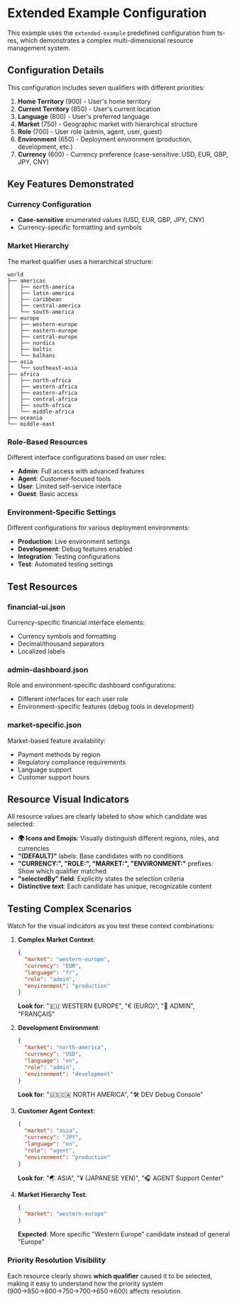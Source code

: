 # Extended Example Configuration

This example uses the `extended-example` predefined configuration from ts-res, which demonstrates a complex multi-dimensional resource management system.

## Configuration Details

This configuration includes seven qualifiers with different priorities:

1. **Home Territory** (900) - User's home territory
2. **Current Territory** (850) - User's current location  
3. **Language** (800) - User's preferred language
4. **Market** (750) - Geographic market with hierarchical structure
5. **Role** (700) - User role (admin, agent, user, guest)
6. **Environment** (650) - Deployment environment (production, development, etc.)
7. **Currency** (600) - Currency preference (case-sensitive: USD, EUR, GBP, JPY, CNY)

## Key Features Demonstrated

### Currency Configuration
- **Case-sensitive** enumerated values (USD, EUR, GBP, JPY, CNY)
- Currency-specific formatting and symbols

### Market Hierarchy
The market qualifier uses a hierarchical structure:
```
world
├── americas
│   ├── north-america
│   ├── latin-america
│   ├── caribbean
│   ├── central-america
│   └── south-america
├── europe
│   ├── western-europe
│   ├── eastern-europe
│   ├── central-europe
│   ├── nordics
│   ├── baltic
│   └── balkans
├── asia
│   └── southeast-asia
├── africa
│   ├── north-africa
│   ├── western-africa
│   ├── eastern-africa
│   ├── central-africa
│   ├── south-africa
│   └── middle-africa
├── oceania
└── middle-east
```

### Role-Based Resources
Different interface configurations based on user roles:
- **Admin**: Full access with advanced features
- **Agent**: Customer-focused tools
- **User**: Limited self-service interface
- **Guest**: Basic access

### Environment-Specific Settings
Different configurations for various deployment environments:
- **Production**: Live environment settings
- **Development**: Debug features enabled
- **Integration**: Testing configurations
- **Test**: Automated testing settings

## Test Resources

### financial-ui.json
Currency-specific financial interface elements:
- Currency symbols and formatting
- Decimal/thousand separators
- Localized labels

### admin-dashboard.json
Role and environment-specific dashboard configurations:
- Different interfaces for each user role
- Environment-specific features (debug tools in development)

### market-specific.json
Market-based feature availability:
- Payment methods by region
- Regulatory compliance requirements  
- Language support
- Customer support hours

## Resource Visual Indicators

All resource values are clearly labeled to show which candidate was selected:

- **🌍 Icons and Emojis**: Visually distinguish different regions, roles, and currencies
- **"(DEFAULT)"** labels: Base candidates with no conditions
- **"CURRENCY:", "ROLE:", "MARKET:", "ENVIRONMENT:"** prefixes: Show which qualifier matched
- **"selectedBy" field**: Explicitly states the selection criteria
- **Distinctive text**: Each candidate has unique, recognizable content

## Testing Complex Scenarios

Watch for the visual indicators as you test these context combinations:

1. **Complex Market Context**:
   ```json
   {
     "market": "western-europe",
     "currency": "EUR", 
     "language": "fr",
     "role": "admin",
     "environment": "production"
   }
   ```
   **Look for**: "🇪🇺 WESTERN EUROPE", "€ (EURO)", "🔐 ADMIN", "FRANÇAIS"

2. **Development Environment**:
   ```json
   {
     "market": "north-america",
     "currency": "USD",
     "language": "en", 
     "role": "admin",
     "environment": "development"
   }
   ```
   **Look for**: "🇺🇸🇨🇦 NORTH AMERICA", "🛠️ DEV Debug Console"

3. **Customer Agent Context**:
   ```json
   {
     "market": "asia",
     "currency": "JPY",
     "language": "en",
     "role": "agent",
     "environment": "production"
   }
   ```
   **Look for**: "🌏 ASIA", "¥ (JAPANESE YEN)", "🎧 AGENT Support Center"

4. **Market Hierarchy Test**:
   ```json
   {
     "market": "western-europe"
   }
   ```
   **Expected**: More specific "Western Europe" candidate instead of general "Europe"

### Priority Resolution Visibility

Each resource clearly shows **which qualifier** caused it to be selected, making it easy to understand how the priority system (900→850→800→750→700→650→600) affects resolution.